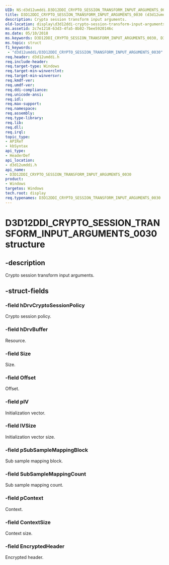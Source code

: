 ```yaml
---
UID: NS:d3d12umddi.D3D12DDI_CRYPTO_SESSION_TRANSFORM_INPUT_ARGUMENTS_0030
title: D3D12DDI_CRYPTO_SESSION_TRANSFORM_INPUT_ARGUMENTS_0030 (d3d12umddi.h)
description: Crypto session transform input arguments.
old-location: display\d3d12ddi-crypto-session-transform-input-arguments-0030.htm
ms.assetid: 2c7e1218-63d3-4fa5-8b02-7bee5920146c
ms.date: 05/10/2018
ms.keywords: D3D12DDI_CRYPTO_SESSION_TRANSFORM_INPUT_ARGUMENTS_0030, D3D12DDI_CRYPTO_SESSION_TRANSFORM_INPUT_ARGUMENTS_0030 structure [Display Devices], d3d12umddi/D3D12DDI_CRYPTO_SESSION_TRANSFORM_INPUT_ARGUMENTS_0030, display.d3d12ddi-crypto-session-transform-input-arguments-0030
ms.topic: struct
f1_keywords:
 - "d3d12umddi/D3D12DDI_CRYPTO_SESSION_TRANSFORM_INPUT_ARGUMENTS_0030"
req.header: d3d12umddi.h
req.include-header: 
req.target-type: Windows
req.target-min-winverclnt: 
req.target-min-winversvr: 
req.kmdf-ver: 
req.umdf-ver: 
req.ddi-compliance: 
req.unicode-ansi: 
req.idl: 
req.max-support: 
req.namespace: 
req.assembly: 
req.type-library: 
req.lib: 
req.dll: 
req.irql: 
topic_type:
- APIRef
- kbSyntax
api_type:
- HeaderDef
api_location:
- d3d12umddi.h
api_name:
- D3D12DDI_CRYPTO_SESSION_TRANSFORM_INPUT_ARGUMENTS_0030
product:
- Windows
targetos: Windows
tech.root: display
req.typenames: D3D12DDI_CRYPTO_SESSION_TRANSFORM_INPUT_ARGUMENTS_0030
---
```


# D3D12DDI_CRYPTO_SESSION_TRANSFORM_INPUT_ARGUMENTS_0030 structure


## -description


Crypto session transform input arguments.


## -struct-fields




### -field hDrvCryptoSessionPolicy

Crypto session policy.


### -field hDrvBuffer

Resource.


### -field Size

Size.


### -field Offset

Offset.


### -field pIV

Initialization vector.


### -field IVSize

Initialization vector size.


### -field pSubSampleMappingBlock

Sub sample mapping block.


### -field SubSampleMappingCount

Sub sample mapping count.


### -field pContext

Context.


### -field ContextSize

Context size.


### -field EncryptedHeader

Encrypted header.

